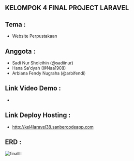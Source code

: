 ## KELOMPOK 4 FINAL PROJECT LARAVEL

## Tema :
 - Website Perpustakaan

## Anggota :
 - Sadi Nur Sholeihin (@sadiinur)
 - Hana Sa'dyah (@Naa1908)
 - Arbiana Fendy Nugraha (@arbifendi)

## Link Video Demo :
 - 

## Link Deploy Hosting :
 - http://kel4laravel38.sanbercodeapp.com

## ERD :
 ![finallll](https://user-images.githubusercontent.com/86998229/194894833-ca850da8-7f2e-4cd6-b103-d39e6d4bfcac.png)





